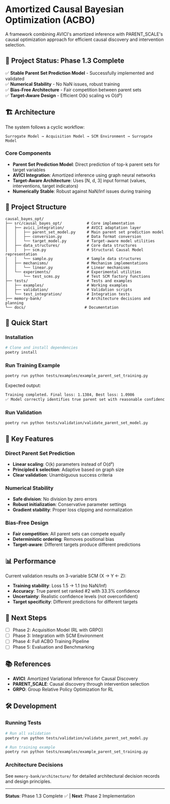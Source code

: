 # Amortized Causal Bayesian Optimization (ACBO)

A framework combining AVICI's amortized inference with PARENT_SCALE's causal optimization approach for efficient causal discovery and intervention selection.

## 🎯 Project Status: Phase 1.3 Complete

✅ **Stable Parent Set Prediction Model** - Successfully implemented and validated  
✅ **Numerical Stability** - No NaN issues, robust training  
✅ **Bias-Free Architecture** - Fair competition between parent sets  
✅ **Target-Aware Design** - Efficient O(k) scaling vs O(d²)  

## 🏗️ Architecture

The system follows a cyclic workflow:
```
Surrogate Model → Acquisition Model → SCM Environment → Surrogate Model
```

### Core Components

- **Parent Set Prediction Model**: Direct prediction of top-k parent sets for target variables
- **AVICI Integration**: Amortized inference using graph neural networks  
- **Target-Aware Architecture**: Uses [N, d, 3] input format (values, interventions, target indicators)
- **Numerically Stable**: Robust against NaN/Inf issues during training

## 📁 Project Structure

```
causal_bayes_opt/
├── src/causal_bayes_opt/           # Core implementation
│   ├── avici_integration/          # AVICI adaptation layer
│   │   ├── parent_set_model.py     # Main parent set prediction model
│   │   ├── conversion.py           # Data format conversion
│   │   └── target_model.py         # Target-aware model utilities
│   ├── data_structures/            # Core data structures
│   │   ├── scm.py                  # Structural Causal Model representation
│   │   └── sample.py               # Sample data structures
│   ├── mechanisms/                 # Mechanism implementations
│   │   └── linear.py               # Linear mechanisms
│   └── experiments/                # Experimental utilities
│       └── test_scms.py            # Test SCM factory functions
├── tests/                          # Tests and examples
│   ├── examples/                   # Working examples
│   ├── validation/                 # Validation scripts
│   └── test_integration/           # Integration tests
├── memory-bank/                    # Architecture decisions and planning
└── docs/                          # Documentation
```

## 🚀 Quick Start

### Installation

```bash
# Clone and install dependencies
poetry install
```

### Run Training Example

```bash
poetry run python tests/examples/example_parent_set_training.py
```

Expected output:
```bash
Training completed. Final loss: 1.1384, Best loss: 1.0986
✅ Model correctly identifies true parent set with reasonable confidence
```

### Run Validation

```bash
poetry run python tests/validation/validate_parent_set_model.py
```

## 🔬 Key Features

### Direct Parent Set Prediction
- **Linear scaling**: O(k) parameters instead of O(d²) 
- **Principled k selection**: Adaptive based on graph size
- **Clear validation**: Unambiguous success criteria

### Numerical Stability
- **Safe division**: No division by zero errors
- **Robust initialization**: Conservative parameter settings
- **Gradient stability**: Proper loss clipping and normalization

### Bias-Free Design
- **Fair competition**: All parent sets can compete equally
- **Deterministic ordering**: Removes positional bias
- **Target-aware**: Different targets produce different predictions

## 📊 Performance

Current validation results on 3-variable SCM (X → Y ← Z):
- **Training stability**: Loss 1.5 → 1.1 (no NaN/Inf)
- **Accuracy**: True parent set ranked #2 with 33.3% confidence
- **Uncertainty**: Realistic confidence levels (not overconfident)
- **Target specificity**: Different predictions for different targets

## 🔄 Next Steps

- [ ] Phase 2: Acquisition Model (RL with GRPO)  
- [ ] Phase 3: Integration with SCM Environment
- [ ] Phase 4: Full ACBO Training Pipeline
- [ ] Phase 5: Evaluation and Benchmarking

## 📚 References

- **AVICI**: Amortized Variational Inference for Causal Discovery
- **PARENT_SCALE**: Causal discovery through intervention selection
- **GRPO**: Group Relative Policy Optimization for RL

## 🛠️ Development

### Running Tests
```bash
# Run all validation
poetry run python tests/validation/validate_parent_set_model.py

# Run training example
poetry run python tests/examples/example_parent_set_training.py
```

### Architecture Decisions
See `memory-bank/architecture/` for detailed architectural decision records and design principles.

---

**Status**: Phase 1.3 Complete ✅ | **Next**: Phase 2 Implementation
